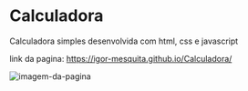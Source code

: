 # Calculadora
 Calculadora simples desenvolvida com html, css e javascript


link da pagina: https://igor-mesquita.github.io/Calculadora/

<img src="" alt="imagem-da-pagina"/>
